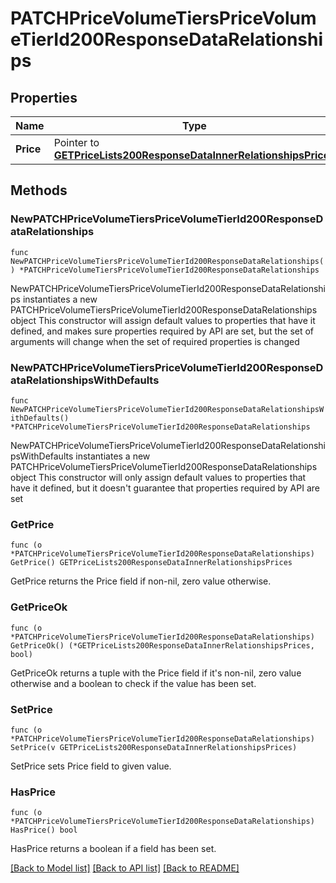 # PATCHPriceVolumeTiersPriceVolumeTierId200ResponseDataRelationships

## Properties

Name | Type | Description | Notes
------------ | ------------- | ------------- | -------------
**Price** | Pointer to [**GETPriceLists200ResponseDataInnerRelationshipsPrices**](GETPriceLists200ResponseDataInnerRelationshipsPrices.md) |  | [optional] 

## Methods

### NewPATCHPriceVolumeTiersPriceVolumeTierId200ResponseDataRelationships

`func NewPATCHPriceVolumeTiersPriceVolumeTierId200ResponseDataRelationships() *PATCHPriceVolumeTiersPriceVolumeTierId200ResponseDataRelationships`

NewPATCHPriceVolumeTiersPriceVolumeTierId200ResponseDataRelationships instantiates a new PATCHPriceVolumeTiersPriceVolumeTierId200ResponseDataRelationships object
This constructor will assign default values to properties that have it defined,
and makes sure properties required by API are set, but the set of arguments
will change when the set of required properties is changed

### NewPATCHPriceVolumeTiersPriceVolumeTierId200ResponseDataRelationshipsWithDefaults

`func NewPATCHPriceVolumeTiersPriceVolumeTierId200ResponseDataRelationshipsWithDefaults() *PATCHPriceVolumeTiersPriceVolumeTierId200ResponseDataRelationships`

NewPATCHPriceVolumeTiersPriceVolumeTierId200ResponseDataRelationshipsWithDefaults instantiates a new PATCHPriceVolumeTiersPriceVolumeTierId200ResponseDataRelationships object
This constructor will only assign default values to properties that have it defined,
but it doesn't guarantee that properties required by API are set

### GetPrice

`func (o *PATCHPriceVolumeTiersPriceVolumeTierId200ResponseDataRelationships) GetPrice() GETPriceLists200ResponseDataInnerRelationshipsPrices`

GetPrice returns the Price field if non-nil, zero value otherwise.

### GetPriceOk

`func (o *PATCHPriceVolumeTiersPriceVolumeTierId200ResponseDataRelationships) GetPriceOk() (*GETPriceLists200ResponseDataInnerRelationshipsPrices, bool)`

GetPriceOk returns a tuple with the Price field if it's non-nil, zero value otherwise
and a boolean to check if the value has been set.

### SetPrice

`func (o *PATCHPriceVolumeTiersPriceVolumeTierId200ResponseDataRelationships) SetPrice(v GETPriceLists200ResponseDataInnerRelationshipsPrices)`

SetPrice sets Price field to given value.

### HasPrice

`func (o *PATCHPriceVolumeTiersPriceVolumeTierId200ResponseDataRelationships) HasPrice() bool`

HasPrice returns a boolean if a field has been set.


[[Back to Model list]](../README.md#documentation-for-models) [[Back to API list]](../README.md#documentation-for-api-endpoints) [[Back to README]](../README.md)


